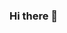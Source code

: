 ### Hi there 👋

<!--
**Clashplayer-PROTECT/Clashplayer-PROTECT** is a ✨ _special_ ✨ repository because its `README.md` (this file) appears on your GitHub profile.

Protect WEB SERVICE
Firewall linux
Automatic script creator under linux 
I love docker
